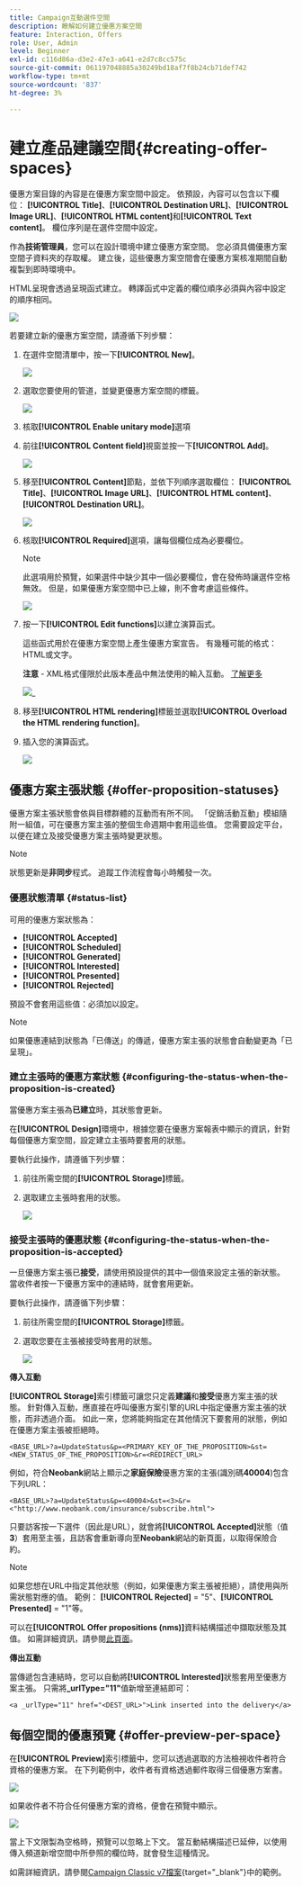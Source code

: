 ```yaml
---
title: Campaign互動選件空間
description: 瞭解如何建立優惠方案空間
feature: Interaction, Offers
role: User, Admin
level: Beginner
exl-id: c116d86a-d3e2-47e3-a641-e2d7c8cc575c
source-git-commit: 061197048885a30249bd18af7f8b24cb71def742
workflow-type: tm+mt
source-wordcount: '837'
ht-degree: 3%

---
```


# 建立產品建議空間{#creating-offer-spaces}

優惠方案目錄的內容是在優惠方案空間中設定。 依預設，內容可以包含以下欄位： **[!UICONTROL Title]**、**[!UICONTROL Destination URL]**、**[!UICONTROL Image URL]**、**[!UICONTROL HTML content]**&#x200B;和&#x200B;**[!UICONTROL Text content]**。 欄位序列是在選件空間中設定。

作為&#x200B;**技術管理員**，您可以在設計環境中建立優惠方案空間。 您必須具備優惠方案空間子資料夾的存取權。 建立後，這些優惠方案空間會在優惠方案核准期間自動複製到即時環境中。

HTML呈現會透過呈現函式建立。 轉譯函式中定義的欄位順序必須與內容中設定的順序相同。

![](assets/offer_space_create_009.png)

若要建立新的優惠方案空間，請遵循下列步驟：

1. 在選件空間清單中，按一下&#x200B;**[!UICONTROL New]**。

   ![](assets/offer_space_create_001.png)

1. 選取您要使用的管道，並變更優惠方案空間的標籤。

   ![](assets/offer_space_create_002.png)

1. 核取&#x200B;**[!UICONTROL Enable unitary mode]**&#x200B;選項

1. 前往&#x200B;**[!UICONTROL Content field]**&#x200B;視窗並按一下&#x200B;**[!UICONTROL Add]**。

   ![](assets/offer_space_create_003.png)

1. 移至&#x200B;**[!UICONTROL Content]**&#x200B;節點，並依下列順序選取欄位： **[!UICONTROL Title]**、**[!UICONTROL Image URL]**、**[!UICONTROL HTML content]**、**[!UICONTROL Destination URL]**。

   ![](assets/offer_space_create_004.png)

1. 核取&#x200B;**[!UICONTROL Required]**&#x200B;選項，讓每個欄位成為必要欄位。

   >[!NOTE]
   >
   >此選項用於預覽，如果選件中缺少其中一個必要欄位，會在發佈時讓選件空格無效。 但是，如果優惠方案空間中已上線，則不會考慮這些條件。

   ![](assets/offer_space_create_005.png)

1. 按一下&#x200B;**[!UICONTROL Edit functions]**&#x200B;以建立演算函式。

   這些函式用於在優惠方案空間上產生優惠方案宣告。 有幾種可能的格式：HTML或文字。

   **注意** - XML格式僅限於此版本產品中無法使用的輸入互動。 [了解更多](../start/v7-to-v8.md#gs-unavailable-features)

   ![](assets/offer_space_create_006.png)_

1. 移至&#x200B;**[!UICONTROL HTML rendering]**&#x200B;標籤並選取&#x200B;**[!UICONTROL Overload the HTML rendering function]**。
1. 插入您的演算函式。

   ![](assets/offer_space_create_007.png)

## 優惠方案主張狀態 {#offer-proposition-statuses}

優惠方案主張狀態會依與目標群體的互動而有所不同。 「促銷活動互動」模組隨附一組值，可在優惠方案主張的整個生命週期中套用這些值。 您需要設定平台，以便在建立及接受優惠方案主張時變更狀態。

>[!NOTE]
>
>狀態更新是&#x200B;**非同步**&#x200B;程式。 追蹤工作流程會每小時觸發一次。

### 優惠狀態清單 {#status-list}

可用的優惠方案狀態為：

* **[!UICONTROL Accepted]**
* **[!UICONTROL Scheduled]**
* **[!UICONTROL Generated]**
* **[!UICONTROL Interested]**
* **[!UICONTROL Presented]**
* **[!UICONTROL Rejected]**

預設不會套用這些值：必須加以設定。

>[!NOTE]
>
>如果優惠連結到狀態為「已傳送」的傳遞，優惠方案主張的狀態會自動變更為「已呈現」。

### 建立主張時的優惠方案狀態 {#configuring-the-status-when-the-proposition-is-created}

當優惠方案主張為&#x200B;**已建立**&#x200B;時，其狀態會更新。

在&#x200B;**[!UICONTROL Design]**&#x200B;環境中，根據您要在優惠方案報表中顯示的資訊，針對每個優惠方案空間，設定建立主張時要套用的狀態。

要執行此操作，請遵循下列步驟：

1. 前往所需空間的&#x200B;**[!UICONTROL Storage]**&#x200B;標籤。
1. 選取建立主張時套用的狀態。

   ![](assets/offer_update_status_001.png)

### 接受主張時的優惠狀態 {#configuring-the-status-when-the-proposition-is-accepted}

一旦優惠方案主張已&#x200B;**接受**，請使用預設提供的其中一個值來設定主張的新狀態。 當收件者按一下優惠方案中的連結時，就會套用更新。

要執行此操作，請遵循下列步驟：

1. 前往所需空間的&#x200B;**[!UICONTROL Storage]**&#x200B;標籤。
1. 選取您要在主張被接受時套用的狀態。

   ![](assets/offer_update_status_002.png)


**傳入互動**

**[!UICONTROL Storage]**&#x200B;索引標籤可讓您只定義&#x200B;**建議**&#x200B;和&#x200B;**接受**&#x200B;優惠方案主張的狀態。 針對傳入互動，應直接在呼叫優惠方案引擎的URL中指定優惠方案主張的狀態，而非透過介面。 如此一來，您將能夠指定在其他情況下要套用的狀態，例如在優惠方案主張被拒絕時。

```
<BASE_URL>?a=UpdateStatus&p=<PRIMARY_KEY_OF_THE_PROPOSITION>&st=<NEW_STATUS_OF_THE_PROPOSITION>&r=<REDIRECT_URL>
```

例如，符合&#x200B;**Neobank**&#x200B;網站上顯示之&#x200B;**家庭保險**&#x200B;優惠方案的主張(識別碼&#x200B;**40004**)包含下列URL：

```
<BASE_URL>?a=UpdateStatus&p=<40004>&st=<3>&r=<"http://www.neobank.com/insurance/subscribe.html">
```

只要訪客按一下選件（因此是URL），就會將&#x200B;**[!UICONTROL Accepted]**&#x200B;狀態（值&#x200B;**3**）套用至主張，且訪客會重新導向至&#x200B;**Neobank**&#x200B;網站的新頁面，以取得保險合約。

>[!NOTE]
>
>如果您想在URL中指定其他狀態（例如，如果優惠方案主張被拒絕），請使用與所需狀態對應的值。 範例： **[!UICONTROL Rejected]** = &quot;5&quot;、**[!UICONTROL Presented]** = &quot;1&quot;等。
>
>可以在&#x200B;**[!UICONTROL Offer propositions (nms)]**&#x200B;資料結構描述中擷取狀態及其值。 如需詳細資訊，請參閱[此頁面](../dev/create-schema.md)。

**傳出互動**

當傳遞包含連結時，您可以自動將&#x200B;**[!UICONTROL Interested]**&#x200B;狀態套用至優惠方案主張。 只需將&#x200B;**_urlType=&quot;11&quot;**&#x200B;值新增至連結即可：

```
<a _urlType="11" href="<DEST_URL>">Link inserted into the delivery</a>
```

## 每個空間的優惠預覽 {#offer-preview-per-space}

在&#x200B;**[!UICONTROL Preview]**&#x200B;索引標籤中，您可以透過選取的方法檢視收件者符合資格的優惠方案。 在下列範例中，收件者有資格透過郵件取得三個優惠方案書。

![](assets/offer_space_overview_002.png)

如果收件者不符合任何優惠方案的資格，便會在預覽中顯示。

![](assets/offer_space_overview_001.png)


當上下文限製為空格時，預覽可以忽略上下文。 當互動結構描述已延伸，以使用傳入頻道新增空間中所參照的欄位時，就會發生這種情況。

如需詳細資訊，請參閱[Campaign Classic v7檔案](https://experienceleague.adobe.com/docs/campaign-classic/using/managing-offers/advanced-parameters/extension-example.html?lang=zh-Hant){target="_blank"}中的範例。
